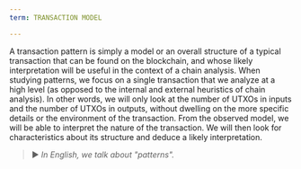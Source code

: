 ```yaml
---
term: TRANSACTION MODEL

---
```

A transaction pattern is simply a model or an overall structure of a typical transaction that can be found on the blockchain, and whose likely interpretation will be useful in the context of a chain analysis. When studying patterns, we focus on a single transaction that we analyze at a high level (as opposed to the internal and external heuristics of chain analysis). In other words, we will only look at the number of UTXOs in inputs and the number of UTXOs in outputs, without dwelling on the more specific details or the environment of the transaction. From the observed model, we will be able to interpret the nature of the transaction. We will then look for characteristics about its structure and deduce a likely interpretation.

> ► *In English, we talk about "patterns".*